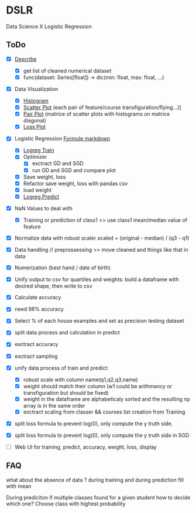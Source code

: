 # DSLR
Data Science X Logistic Regression

## ToDo

- [x] [Describe](describe.py)
    - [x] get list of cleaned numerical dataset
    - [x] func(dataset: Series[float]) -> dic(min: float, max: float, ...)

- [x] Data Visualization
    - [x] [Histogram](histogram.py)
    - [x] [Scatter Plot](scatter_plot.py) (each pair of feature/course transfiguration/flying...)]
    - [x] [Pair Plot](pair_plot.py) (matrice of scatter plots with histograms on matrice diagonal)
    - [x] [Loss Plot](graph.py)

- [x] Logistic Regression [Formule markdown](/formula.md)
    - [x] [Logreg Train](logreg_train.py)
    - [x] Optimizer
        - [x] exctract GD and SGD
        - [x] run GD and SGD and compare plot
    - [x] Save weight, loss
    - [x] Refactor save weight, loss with pandas csv
    - [x] load weight
    - [x] [Logreg Predict](logreg_predict.py)

- [x] NaN Values to deal with
    - [x] Training or prediction of class1 >> use class1 mean/median value of feature
- [x] Normalize data with robust scaler scaled = (original - median) / (q3 - q1)
- [x] Data handling // preprossessing >> move cleaned and things like that in data
- [x] Numerization (best hand / date of birth)
- [x] Unify output to csv for quartiles and weights: build a dataframe with desired shape, then write to csv
- [x] Calculate accuracy
- [x] need 98% accuracy
- [x] Select % of each house examples and set as precision testing dataset

- [x] split data process and calculation in predict
- [x] exctract accuracy
- [x] exctract sampling
- [x] unify data process of train and predict:
    - [x] robust scale with column name(q1,q2,q3,name)
    - [x] weight should match their column (w1 could be arithmancy or transfiguration but should be fixed)
    - [x] weight in the dataframe are alphabeticaly sorted and the resulting np array is in the same order
    - [x] exctract scaling from classer && courses list creation from Training
- [x] split loss formula to prevent log(0), only compute the y truth side.
- [x] split loss formula to prevent log(0), only compute the y truth side in SGD

- [ ] Web UI for training, predict, accuracy, weight, loss, display

## FAQ

what about the absence of data ?
during training and during prediction
fill with mean

During prediciton if multiple classes found for a given student how to decide which one?
Choose class with highest probability
